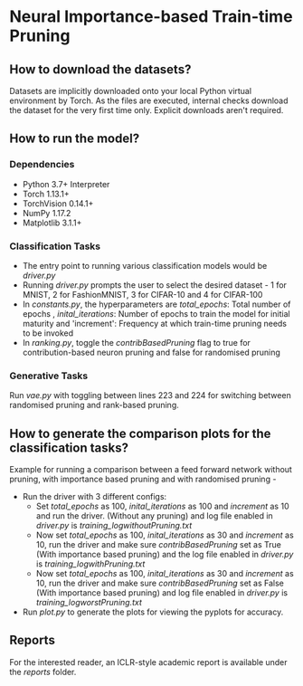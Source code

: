# Neural Importance-based Train-time Pruning

## How to download the datasets?

Datasets are implicitly downloaded onto your local Python virtual environment by Torch. As the files are executed, internal checks download the dataset for the very first time only. Explicit downloads aren't required. 

## How to run the model? 

### Dependencies

-  Python 3.7+ Interpreter
-  Torch 1.13.1+
-  TorchVision 0.14.1+
-  NumPy 1.17.2
-  Matplotlib 3.1.1+

### Classification Tasks

- The entry point to running various classification models would be _driver.py_ 
- Running _driver.py_ prompts the user to select the desired dataset -  1 for MNIST, 2 for FashionMNIST, 3 for CIFAR-10 and 4 for CIFAR-100
- In _constants.py_, the hyperparameters are _total_epochs_: Total number of epochs , _inital_iterations_: Number of epochs to train the model for initial maturity and 'increment': Frequency at which train-time pruning needs to be invoked
- In _ranking.py_, toggle the _contribBasedPruning_ flag to true for contribution-based neuron pruning and false for randomised pruning

### Generative Tasks

Run _vae.py_ with toggling between lines 223 and 224 for switching between randomised pruning and rank-based pruning.

## How to generate the comparison plots for the classification tasks?

Example for running a comparison between a feed forward network without pruning, with importance based pruning and with randomised pruning -

- Run the driver with 3 different configs:
  - Set _total_epochs_ as 100, _inital_iterations_ as 100 and _increment_ as 10 and run the driver. (Without any pruning) and log file enabled in _driver.py_ is _training_logwithoutPruning.txt_
  - Now set _total_epochs_ as 100, _inital_iterations_ as 30 and _increment_ as 10, run the driver and make sure _contribBasedPruning_ set as True (With importance based pruning) and the log file enabled in _driver.py_ is _training_logwithPruning.txt_
  - Now set _total_epochs_ as 100, _inital_iterations_ as 30 and _increment_ as 10, run the driver and make sure _contribBasedPruning_ set as False (With importance based pruning) and log file enabled in _driver.py_ is _training_logworstPruning.txt_
- Run _plot.py_ to generate the plots for viewing the pyplots for accuracy.

## Reports

For the interested reader, an ICLR-style academic report is available under the _reports_ folder. 